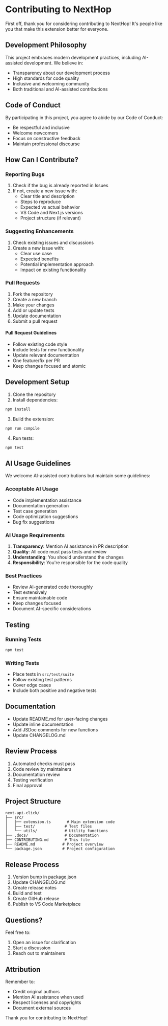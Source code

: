 # Contributing to NextHop

First off, thank you for considering contributing to NextHop! It's people like you that make this extension better for everyone.

## Development Philosophy

This project embraces modern development practices, including AI-assisted development. We believe in:
- Transparency about our development process
- High standards for code quality
- Inclusive and welcoming community
- Both traditional and AI-assisted contributions

## Code of Conduct

By participating in this project, you agree to abide by our Code of Conduct:
- Be respectful and inclusive
- Welcome newcomers
- Focus on constructive feedback
- Maintain professional discourse

## How Can I Contribute?

### Reporting Bugs
1. Check if the bug is already reported in Issues
2. If not, create a new issue with:
   - Clear title and description
   - Steps to reproduce
   - Expected vs actual behavior
   - VS Code and Next.js versions
   - Project structure (if relevant)

### Suggesting Enhancements
1. Check existing issues and discussions
2. Create a new issue with:
   - Clear use case
   - Expected benefits
   - Potential implementation approach
   - Impact on existing functionality

### Pull Requests

1. Fork the repository
2. Create a new branch
3. Make your changes
4. Add or update tests
5. Update documentation
6. Submit a pull request

#### Pull Request Guidelines
- Follow existing code style
- Include tests for new functionality
- Update relevant documentation
- One feature/fix per PR
- Keep changes focused and atomic

## Development Setup

1. Clone the repository
2. Install dependencies:
```bash
npm install
```
3. Build the extension:
```bash
npm run compile
```
4. Run tests:
```bash
npm test
```

## AI Usage Guidelines

We welcome AI-assisted contributions but maintain some guidelines:

### Acceptable AI Usage
- Code implementation assistance
- Documentation generation
- Test case generation
- Code optimization suggestions
- Bug fix suggestions

### AI Usage Requirements
1. **Transparency**: Mention AI assistance in PR description
2. **Quality**: All code must pass tests and review
3. **Understanding**: You should understand the changes
4. **Responsibility**: You're responsible for the code quality

### Best Practices
- Review AI-generated code thoroughly
- Test extensively
- Ensure maintainable code
- Keep changes focused
- Document AI-specific considerations

## Testing

### Running Tests
```bash
npm test
```

### Writing Tests
- Place tests in `src/test/suite`
- Follow existing test patterns
- Cover edge cases
- Include both positive and negative tests

## Documentation

- Update README.md for user-facing changes
- Update inline documentation
- Add JSDoc comments for new functions
- Update CHANGELOG.md

## Review Process

1. Automated checks must pass
2. Code review by maintainers
3. Documentation review
4. Testing verification
5. Final approval

## Project Structure

```
next-api-click/
├── src/
│   ├── extension.ts       # Main extension code
│   ├── test/             # Test files
│   └── utils/            # Utility functions
├── .docs/                # Documentation
├── CONTRIBUTING.md       # This file
├── README.md            # Project overview
└── package.json         # Project configuration
```

## Release Process

1. Version bump in package.json
2. Update CHANGELOG.md
3. Create release notes
4. Build and test
5. Create GitHub release
6. Publish to VS Code Marketplace

## Questions?

Feel free to:
1. Open an issue for clarification
2. Start a discussion
3. Reach out to maintainers

## Attribution

Remember to:
- Credit original authors
- Mention AI assistance when used
- Respect licenses and copyrights
- Document external sources

Thank you for contributing to NextHop!
